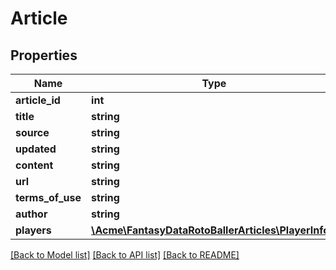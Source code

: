 # Article

## Properties
Name | Type | Description | Notes
------------ | ------------- | ------------- | -------------
**article_id** | **int** |  | [optional] 
**title** | **string** |  | [optional] 
**source** | **string** |  | [optional] 
**updated** | **string** |  | [optional] 
**content** | **string** |  | [optional] 
**url** | **string** |  | [optional] 
**terms_of_use** | **string** |  | [optional] 
**author** | **string** |  | [optional] 
**players** | [**\Acme\FantasyDataRotoBallerArticles\\PlayerInfo[]**](PlayerInfo.md) |  | [optional] 

[[Back to Model list]](../README.md#documentation-for-models) [[Back to API list]](../README.md#documentation-for-api-endpoints) [[Back to README]](../README.md)


